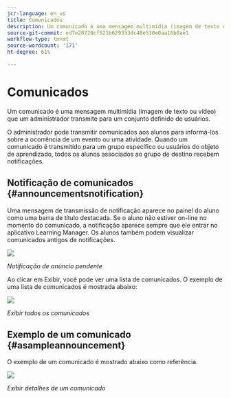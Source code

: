 ```yaml
---
jcr-language: en_us
title: Comunicados
description: Um comunicado é uma mensagem multimídia (imagem de texto ou vídeo) que um administrador transmite para um conjunto definido de usuários.
source-git-commit: ed7e28720cf521b629333dc48e530e0aa16b0ae1
workflow-type: tm+mt
source-wordcount: '171'
ht-degree: 61%

---
```




# Comunicados

Um comunicado é uma mensagem multimídia (imagem de texto ou vídeo) que um administrador transmite para um conjunto definido de usuários.

O administrador pode transmitir comunicados aos alunos para informá-los sobre a ocorrência de um evento ou uma atividade. Quando um comunicado é transmitido para um grupo específico ou usuários do objeto de aprendizado, todos os alunos associados ao grupo de destino recebem notificações.

## Notificação de comunicados {#announcementsnotification}

Uma mensagem de transmissão de notificação aparece no painel do aluno como uma barra de título destacada. Se o aluno não estiver on-line no momento do comunicado, a notificação aparece sempre que ele entrar no aplicativo Learning Manager. Os alunos também podem visualizar comunicados antigos de notificações.

![](assets/pending-announcements.png)

*Notificação de anúncio pendente*

Ao clicar em Exibir, você pode ver uma lista de comunicados. O exemplo de uma lista de comunicados é mostrada abaixo:

![](assets/learner-announcements-list.png)

*Exibir todos os comunicados*

## Exemplo de um comunicado {#asampleannouncement}

O exemplo de um comunicado é mostrado abaixo como referência.

![](assets/announcement-details.png)

*Exibir detalhes de um comunicado*

